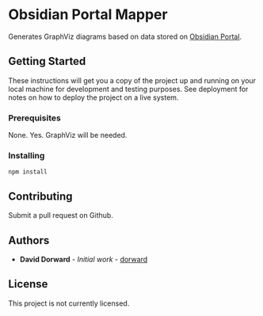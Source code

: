 # Obsidian Portal Mapper

Generates GraphViz diagrams based on data stored on [Obsidian Portal](https://obsidianportal.com/).

## Getting Started

These instructions will get you a copy of the project up and running on your
local machine for development and testing purposes. See deployment for notes on
how to deploy the project on a live system.

### Prerequisites

None. Yes. GraphViz will be needed.

### Installing

```npm install```

## Contributing

Submit a pull request on Github.

## Authors

* **David Dorward** - *Initial work* - [dorward](https://github.com/dorward)

## License

This project is not currently licensed.
